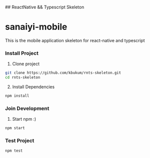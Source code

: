 ## ReactNative && Typescript Skeleton
# sanaiyi-mobile

This is the mobile application skeleton for react-native and typescript

### Install Project

1. Clone project

```bash
git clone https://github.com/kbukum/rnts-skeleton.git
cd rnts-skeleton
```

2. Install Dependencies

```bash
npm install
```

### Join Development

1. Start npm :)

```bash
npm start
```

### Test Project

```bash
npm test
```

